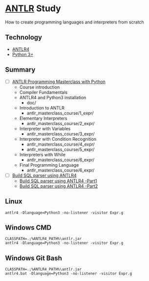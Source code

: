 # [ANTLR](https://github.com/antlr/antlr4) Study

How to create programming languages and interpreters from scratch

## Technology

- [ANTLR4](https://github.com/antlr/antlr4)
- [Python 3+](https://www.python.org/)

## Summary

- [ ] [ANTLR Programming Masterclass with Python](https://www.udemy.com/course/antlr-programming-masterclass-with-python)
  - Course introduction
  - Compiler Fundamentals
  - ANTLR4 and Python3 installation
    - doc/
  - Introduction to ANTLR
    - antlr_masterclass_course/1_expr/
  - Elementary Interpreters
    - antlr_masterclass_course/2_expr/
  - Interpreter with Variables
    - antlr_masterclass_course/3_expr/
  - Interpreter with Condition Recognition
    - antlr_masterclass_course/4_expr/
    - antlr_masterclass_course/5_expr/
  - Interpreters with While
    - antlr_masterclass_course/6_expr/
  - Final Programming Language
    - antlr_masterclass_course/6_expr/
- [ ] [Build SQL parser using ANTLR4](https://github.com/codersasi/pocketsDB)
  - [Build SQL parser using ANTLR4 -Part1](https://medium.com/@sasidharc/build-sql-parser-using-antlr4-part1-2044916a8406)
  - [Build SQL parser using ANTLR4 -Part2](https://medium.com/@sasidharc/build-sql-parser-using-antlr4-part2-1f8cdb011721)

## Linux

`antlr4 -Dlanguage=Python3 -no-listener -visitor Expr.g`

## Windows CMD
```
CLASSPATH=.;%ANTLR4_PATH%\antlr.jar
antlr4 -Dlanguage=Python3 -no-listener -visitor Expr.g
```

## Windows Git Bash
```
CLASSPATH=.;%ANTLR4_PATH%\antlr.jar
antlr4.bat -Dlanguage=Python3 -no-listener -visitor Expr.g
```
